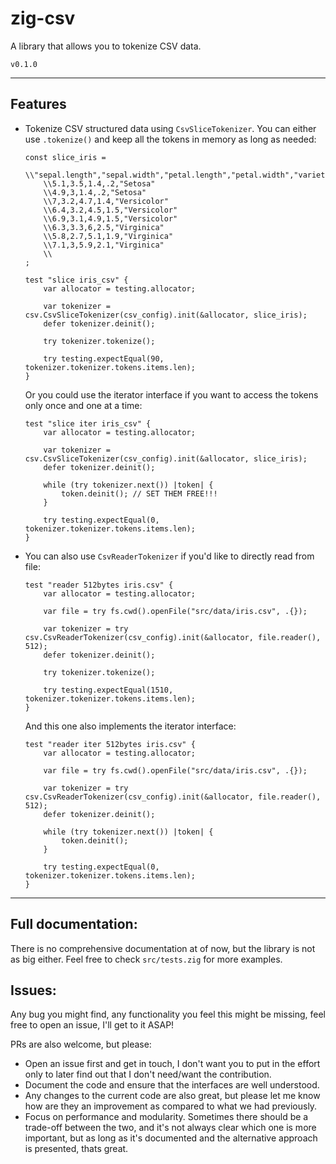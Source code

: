 # zig-csv

A library that allows you to tokenize CSV data.

`v0.1.0`

---

## Features
- Tokenize CSV structured data using `CsvSliceTokenizer`. You can either use `.tokenize()` and keep all the tokens in memory as long as needed:
    ```zig
    const slice_iris =
        \\"sepal.length","sepal.width","petal.length","petal.width","variety"
        \\5.1,3.5,1.4,.2,"Setosa"
        \\4.9,3,1.4,.2,"Setosa"
        \\7,3.2,4.7,1.4,"Versicolor"
        \\6.4,3.2,4.5,1.5,"Versicolor"
        \\6.9,3.1,4.9,1.5,"Versicolor"
        \\6.3,3.3,6,2.5,"Virginica"
        \\5.8,2.7,5.1,1.9,"Virginica"
        \\7.1,3,5.9,2.1,"Virginica"
        \\
    ;

    test "slice iris_csv" {
        var allocator = testing.allocator;

        var tokenizer = csv.CsvSliceTokenizer(csv_config).init(&allocator, slice_iris);
        defer tokenizer.deinit();

        try tokenizer.tokenize();

        try testing.expectEqual(90, tokenizer.tokenizer.tokens.items.len);
    }
    ```

    Or you could use the iterator interface if you want to access the tokens only once and one at a time:

    ```zig
    test "slice iter iris_csv" {
        var allocator = testing.allocator;

        var tokenizer = csv.CsvSliceTokenizer(csv_config).init(&allocator, slice_iris);
        defer tokenizer.deinit();

        while (try tokenizer.next()) |token| {
            token.deinit(); // SET THEM FREE!!!
        }

        try testing.expectEqual(0, tokenizer.tokenizer.tokens.items.len);
    }
    ```

- You can also use `CsvReaderTokenizer` if you'd like to directly read from file:

    ```zig
    test "reader 512bytes iris.csv" {
        var allocator = testing.allocator;

        var file = try fs.cwd().openFile("src/data/iris.csv", .{});

        var tokenizer = try csv.CsvReaderTokenizer(csv_config).init(&allocator, file.reader(), 512);
        defer tokenizer.deinit();

        try tokenizer.tokenize();

        try testing.expectEqual(1510, tokenizer.tokenizer.tokens.items.len);
    }
    ```

    And this one also implements the iterator interface:

    ```zig
    test "reader iter 512bytes iris.csv" {
        var allocator = testing.allocator;

        var file = try fs.cwd().openFile("src/data/iris.csv", .{});

        var tokenizer = try csv.CsvReaderTokenizer(csv_config).init(&allocator, file.reader(), 512);
        defer tokenizer.deinit();

        while (try tokenizer.next()) |token| {
            token.deinit();
        }
        
        try testing.expectEqual(0, tokenizer.tokenizer.tokens.items.len);
    }
    ```

---

## Full documentation:

There is no comprehensive documentation at of now, but the library is not as big either. Feel free to check `src/tests.zig` for more examples.

## Issues:

Any bug you might find, any functionality you feel this might be missing, feel free to open an issue, I'll get to it ASAP!

PRs are also welcome, but please:
- Open an issue first and get in touch, I don't want you to put in the effort only to later find out that I don't need/want the contribution.
- Document the code and ensure that the interfaces are well understood.
- Any changes to the current code are also great, but please let me know how are they an improvement as compared to what we had previously.
- Focus on performance and modularity. Sometimes there should be a trade-off between the two, and it's not always clear which one is more important, but as long as it's documented and the alternative approach is presented, thats great.